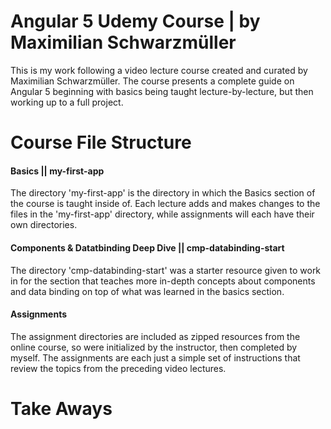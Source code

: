 # Angular 5 Udemy Course | by Maximilian Schwarzmüller

This is my work following a video lecture course created and curated by Maximilian Schwarzmüller. The course presents a complete guide on Angular 5 beginning with basics being taught lecture-by-lecture, but then working up to a full project.

# Course File Structure

#### Basics || my-first-app
The directory 'my-first-app' is the directory in which the Basics section of the course is taught inside of. Each lecture adds and makes changes to the files in the 'my-first-app' directory, while assignments will each have their own directories.

#### Components & Datatbinding Deep Dive || cmp-databinding-start
The directory 'cmp-databinding-start' was a starter resource given to work in for the section that teaches more in-depth concepts about components and data binding on top of what was learned in the basics section.

#### Assignments
The assignment directories are included as zipped resources from the online course, so were initialized by the instructor, then completed by myself. The assignments are each just a simple set of instructions that review the topics from the preceding video lectures.

# Take Aways
